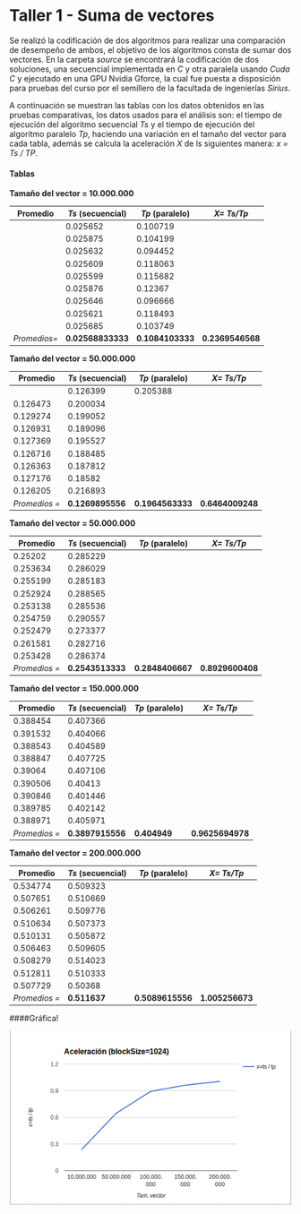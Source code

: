 # Taller 1 - Suma de vectores
Se realizó la codificación de dos algoritmos para realizar una comparación de desempeño de ambos, el objetivo de los algoritmos consta de sumar dos vectores. En la carpeta *source* se encontrará la codificación de dos soluciones, una secuencial implementada en *C* y otra paralela usando *Cuda C* y ejecutado en una GPU Nvidia Gforce, la cual fue puesta a disposición para pruebas del curso por el semillero de la facultada de ingenierías *Sirius*.

A continuación se muestran las tablas con los datos obtenidos en las pruebas comparativas, los datos usados para el análisis son: el tiempo de ejecución del algoritmo secuencial *Ts* y el tiempo de ejecución del algoritmo paralelo *Tp*, haciendo una variación en el tamaño del vector para cada tabla, además se calcula la aceleración *X* de ls siguientes manera: *x = Ts / TP*.

#### Tablas
**Tamaño del vector = 10.000.000**

Promedio|***Ts* (secuencial)**|***Tp* (paralelo)**|***X= Ts/Tp***
--------|---------------------|-------------------|--------------
        |0.025652|	0.100719|
        |0.025875|	0.104199|
        |0.025632|	0.094452|
        |0.025609|	0.118063|
        |0.025599|	0.115682|
        |0.025876|	0.12367|
        |0.025646|	0.096666|
        |0.025621|	0.118493|
        |0.025685|	0.103749|
  |*Promedios=*|**0.02568833333**|**0.1084103333**|**0.2369546568**

**Tamaño del vector = 50.000.000**

Promedio|***Ts* (secuencial)**|***Tp* (paralelo)**|***X= Ts/Tp***
--------|---------------------|--------------------|------------
    |	0.126399|	0.205388|	
  |	0.126473|	0.200034|	
  |	0.129274|	0.199052|	
  |	0.126931|	0.189096|	
  |	0.127369|	0.195527|	
  |	0.126716|	0.188485|	
  |	0.126363|	0.187812|	
  |	0.127176|	0.18582	|
  |	0.126205|	0.216893	|
|*Promedios =*|**0.1269895556**|**0.1964563333**|**0.6464009248**

**Tamaño del vector = 50.000.000**

Promedio|***Ts* (secuencial)**|***Tp* (paralelo)**|***X= Ts/Tp***
--------|---------------------|--------------------|------------
  |	0.25202|	0.285229|	
  |	0.253634|	0.286029|	
  |	0.255199|	0.285183|	
  |	0.252924|	0.288565|	
  |	0.253138|	0.285536|	
  |	0.254759|	0.290557|	
  |	0.252479|	0.273377|	
  |	0.261581|	0.282716|	
  |	0.253428|	0.286374|	
|*Promedios =*|	**0.2543513333**|	**0.2848406667**|	**0.8929600408**

**Tamaño del vector = 150.000.000**

Promedio|***Ts* (secuencial)**|***Tp* (paralelo)**|***X= Ts/Tp***
--------|---------------------|--------------------|------------
  |	0.388454|	0.407366	   |
  |	0.391532|	0.404066	|
  |	0.388543|	0.404589	|
  |	0.388847|	0.407725	|
  |	0.39064	|0.407106	|
  |	0.390506|	0.40413	|
  |	0.390846|	0.401446|	
  |	0.389785|	0.402142|	
  |	0.388971|	0.405971|	
|*Promedios =*|	**0.3897915556**|	**0.404949**|	**0.9625694978**|

**Tamaño del vector = 200.000.000**

Promedio|***Ts* (secuencial)**|***Tp* (paralelo)**|***X= Ts/Tp***
--------|---------------------|--------------------|------------
  |	0.534774|	0.509323	|
  |	0.507651|	0.510669	|
  |	0.506261|	0.509776	|
  |	0.510634|	0.507373	|
  |	0.510131|	0.505872	|
  |	0.506463|	0.509605	|
  |	0.508279|	0.514023	|
  |	0.512811|	0.510333	|
  |	0.507729|	0.50368	|
|*Promedios =*|	**0.511637**|	**0.5089615556**|	**1.005256673**|

####Gráfica!

![alt tag](media/img/aceleracion_1024.png)
